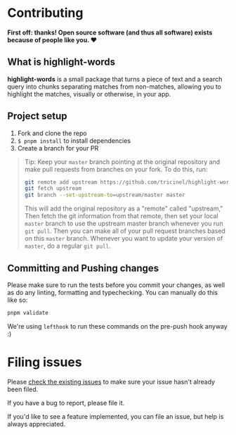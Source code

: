 # Contributing

**First off: thanks! Open source software (and thus all software) exists because
of people like you. ❤️**

## What is highlight-words

**highlight-words** is a small package that turns a piece of text and a search query into chunks separating matches from non-matches, allowing you to highlight the matches, visually or otherwise, in your app.

## Project setup

1. Fork and clone the repo
2. `$ pnpm install` to install dependencies
3. Create a branch for your PR

> Tip: Keep your `master` branch pointing at the original repository and make
> pull requests from branches on your fork. To do this, run:
>
> ```sh
> git remote add upstream https://github.com/tricinel/highlight-words.git
> git fetch upstream
> git branch --set-upstream-to=upstream/master master
> ```
>
> This will add the original repository as a "remote" called "upstream," Then
> fetch the git information from that remote, then set your local `master`
> branch to use the upstream master branch whenever you run `git pull`. Then you
> can make all of your pull request branches based on this `master` branch.
> Whenever you want to update your version of `master`, do a regular `git pull`.

## Committing and Pushing changes

Please make sure to run the tests before you commit your changes, as well as do any linting, formatting and typechecking. You can manually do this like so:

```sh
pnpm validate
```

We're using `lefthook` to run these commands on the pre-push hook anyway :)

# Filing issues

Please [check the existing issues][issues] to make sure your issue hasn't
already been filed.

If you have a bug to report, please file it.

If you'd like to see a feature implemented, you can file an issue, but help is
always appreciated.

[issues]: https://github.com/tricinel/highlight-words/issues
